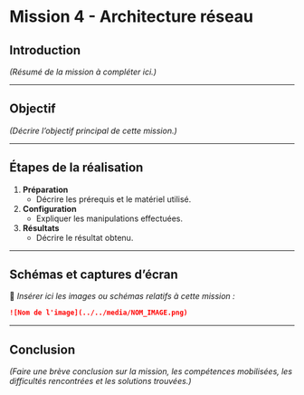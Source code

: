 # Mission 4 - Architecture réseau

## Introduction

*(Résumé de la mission à compléter ici.)*

---

## Objectif

*(Décrire l’objectif principal de cette mission.)*

---

## Étapes de la réalisation

1. **Préparation**
   - Décrire les prérequis et le matériel utilisé.
2. **Configuration**
   - Expliquer les manipulations effectuées.
3. **Résultats**
   - Décrire le résultat obtenu.

---

## Schémas et captures d’écran

📸 *Insérer ici les images ou schémas relatifs à cette mission :*

```markdown
![Nom de l'image](../../media/NOM_IMAGE.png)
```

---

## Conclusion

*(Faire une brève conclusion sur la mission, les compétences mobilisées, les difficultés rencontrées et les solutions trouvées.)*
